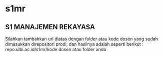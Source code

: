 # s1mr
## S1 MANAJEMEN REKAYASA
Silahkan tambahkan url diatas dengan folder atau kode dosen yang sudah dimasukkan direpositori prodi, dan hasilnya adalah seperti berikut : repo.ulbi.ac.id/s1mr/kode dosen atau folder anda
